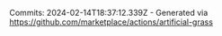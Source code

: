 Commits: 2024-02-14T18:37:12.339Z - Generated via https://github.com/marketplace/actions/artificial-grass
<br>
